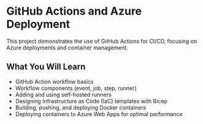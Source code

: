 # GitHub Actions and Azure Deployment

This project demonstrates the use of GitHub Actions for CI/CD, focusing on Azure deployments and container management.

## What You Will Learn

- GitHub Action workflow basics
- Workflow components (event, job, step, runner)
- Adding and using self-hosted runners
- Designing Infrastructure as Code (IaC) templates with Bicep
- Building, pushing, and deploying Docker containers
- Deploying containers to Azure Web Apps for optimal performance
